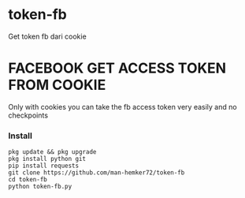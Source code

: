 # token-fb
Get token fb dari cookie
# FACEBOOK GET ACCESS TOKEN FROM COOKIE

Only with cookies you can take the fb access token very easily and no checkpoints

### Install
```
pkg update && pkg upgrade
pkg install python git
pip install requests
git clone https://github.com/man-hemker72/token-fb
cd token-fb
python token-fb.py
